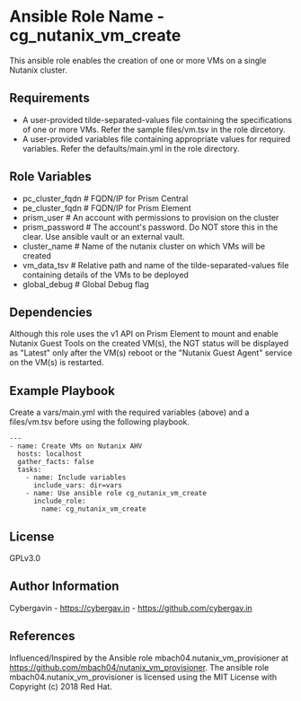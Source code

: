 Ansible Role Name - cg_nutanix_vm_create
========================================

This ansible role enables the creation of one or more VMs on a single Nutanix cluster.

Requirements
------------

- A user-provided tilde-separated-values file containing the specifications of one or more VMs. Refer the sample files/vm.tsv in the role dircetory.
- A user-provided variables file containing appropriate values for required variables. Refer the defaults/main.yml in the role directory.

Role Variables
--------------

- pc_cluster_fqdn   # FQDN/IP for Prism Central
- pe_cluster_fqdn   # FQDN/IP for Prism Element
- prism_user        # An account with permissions to provision on the cluster
- prism_password    # The account's password. Do NOT store this in the clear. Use ansible vault or an external vault. 
- cluster_name      # Name of the nutanix cluster on which VMs will be created 
- vm_data_tsv       # Relative path and name of the tilde-separated-values file containing details of the VMs to be deployed
- global_debug      # Global Debug flag


Dependencies
------------

Although this role uses the v1 API on Prism Element to mount and enable Nutanix Guest Tools on the created VM(s), the NGT status
will be displayed as "Latest" only after the VM(s) reboot or the "Nutanix Guest Agent" service on the VM(s) is restarted.


Example Playbook
----------------

Create a vars/main.yml with the required variables (above) and a files/vm.tsv before
using the following playbook.

    ---
    - name: Create VMs on Nutanix AHV
      hosts: localhost
      gather_facts: false
      tasks:
        - name: Include variables
          include_vars: dir=vars
        - name: Use ansible role cg_nutanix_vm_create
          include_role:
            name: cg_nutanix_vm_create


License
-------

GPLv3.0


Author Information
------------------

Cybergavin - https://cybergav.in - https://github.com/cybergav.in


References
-----------

Influenced/Inspired by the Ansible role mbach04.nutanix_vm_provisioner at https://github.com/mbach04/nutanix_vm_provisioner.
The ansible role mbach04.nutanix_vm_provisioner is licensed using the MIT License with Copyright (c) 2018 Red Hat.